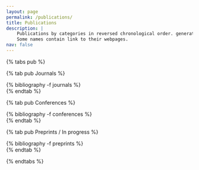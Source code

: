 ```yaml
---
layout: page
permalink: /publications/
title: Publications
description: |
    Publications by categories in reversed chronological order. generated by jekyll-scholar.  
    Some names contain link to their webpages. 
nav: false
---
```


<style> 
.publications a {
    color : #000000;
} 
.publications ol.bibliography li .author a {
    border-bottom: 0px;
}
.row {
    margin-top:15px;
}
</style>

{% tabs pub %}

{% tab pub Journals %}
<div class="publications">
{% bibliography -f journals %}
</div>
{% endtab %}

{% tab pub Conferences %}
<div class="publications">
{% bibliography -f conferences %}
</div>
{% endtab %}

{% tab pub Preprints / In progress %}
<div class="publications">
{% bibliography -f preprints %}
</div>
{% endtab %}

{% endtabs %}
